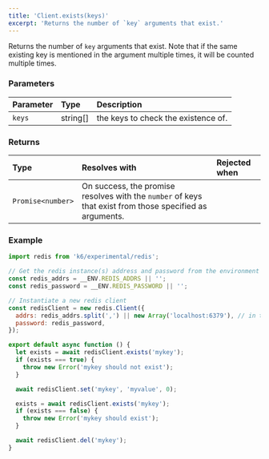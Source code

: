 ```yaml
---
title: 'Client.exists(keys)'
excerpt: 'Returns the number of `key` arguments that exist.'
---
```


Returns the number of `key` arguments that exist. Note that if the same existing key is mentioned in the argument multiple times, it will be counted multiple times.

### Parameters

| Parameter | Type     | Description                         |
| :-------- | :------- | :---------------------------------- |
| `keys`    | string[] | the keys to check the existence of. |


### Returns

| Type              | Resolves with                                                                                            | Rejected when |
| :---------------- | :------------------------------------------------------------------------------------------------------- | :------------ |
| `Promise<number>` | On success, the promise resolves with the `number` of keys that exist from those specified as arguments. |               |

### Example

<CodeGroup labels={[]}>

```javascript
import redis from 'k6/experimental/redis';

// Get the redis instance(s) address and password from the environment
const redis_addrs = __ENV.REDIS_ADDRS || '';
const redis_password = __ENV.REDIS_PASSWORD || '';

// Instantiate a new redis client
const redisClient = new redis.Client({
  addrs: redis_addrs.split(',') || new Array('localhost:6379'), // in the form of 'host:port', separated by commas
  password: redis_password,
});

export default async function () {
  let exists = await redisClient.exists('mykey');
  if (exists === true) {
    throw new Error('mykey should not exist');
  }

  await redisClient.set('mykey', 'myvalue', 0);

  exists = await redisClient.exists('mykey');
  if (exists === false) {
    throw new Error('mykey should exist');
  }

  await redisClient.del('mykey');
}
```

</CodeGroup>